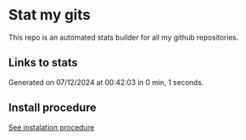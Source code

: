 # Stat my gits

This repo is an automated stats builder for all my github repositories.

## Links to stats


Generated on 07/12/2024 at 00:42:03 in 0 min, 1 seconds.

## Install procedure

[See instalation procedure](./src/install.md)
